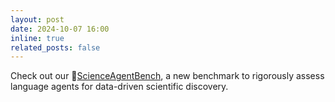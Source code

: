 ```yaml
---
layout: post
date: 2024-10-07 16:00
inline: true
related_posts: false
---
```


Check out our 🔬[ScienceAgentBench](https://osu-nlp-group.github.io/ScienceAgentBench/), a new benchmark to rigorously assess language agents for data-driven scientific discovery.
